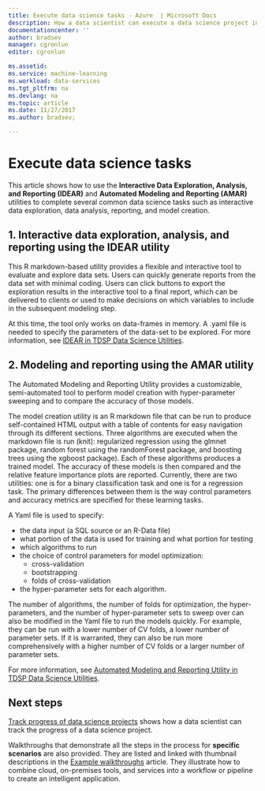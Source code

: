 ```yaml
---
title: Execute data science tasks - Azure  | Microsoft Docs
description: How a data scientist can execute a data science project in a trackable, version controlled, and collaborative way.
documentationcenter: ''
author: bradsev
manager: cgronlun
editor: cgronlun

ms.assetid: 
ms.service: machine-learning
ms.workload: data-services
ms.tgt_pltfrm: na
ms.devlang: na
ms.topic: article
ms.date: 11/27/2017
ms.author: bradsev;

---
```



# Execute data science tasks

This article shows how to use the **Interactive Data Exploration, Analysis, and Reporting (IDEAR)** and **Automated Modeling and Reporting (AMAR)** utilities to complete several common data science tasks such as interactive data exploration, data analysis, reporting, and model creation.


## 1. <a name='DataQualityReportUtility-1'></a>Interactive data exploration, analysis, and reporting using the IDEAR utility

This R markdown-based utility provides a flexible and interactive tool to evaluate and explore data sets. Users can quickly generate reports from the data set with minimal coding. Users can click buttons to export the exploration results in the interactive tool to a final report, which can be delivered to clients or used to make decisions on which variables to include in the subsequent modeling step.

At this time, the tool only works on data-frames in memory. A .yaml file is needed to specify the parameters of the data-set to be explored. For more information, see [IDEAR in TDSP Data Science Utilities](https://github.com/Azure/Azure-TDSP-Utilities/tree/master/DataScienceUtilities/DataReport-Utils).


## 2. <a name='ModelingUtility-2'></a>Modeling and reporting using the AMAR utility

The Automated Modeling and Reporting Utility provides a customizable, semi-automated tool to perform model creation with hyper-parameter sweeping and to compare the accuracy of those models. 

The model creation utility is an R markdown file that can be run to produce self-contained HTML output with a table of contents for easy navigation through its different sections. Three algorithms are executed when the markdown file is run (knit): regularized regression using the glmnet package, random forest using the randomForest package, and boosting trees using the xgboost package). Each of these algorithms produces a trained model. The accuracy of these models is then compared and the relative feature importance plots are reported. Currently, there are two utilities: one is for a binary classification task and one is for a regression task. The primary differences between them is the way control parameters and accuracy metrics are specified for these learning tasks. 

A Yaml file is used to specify:

- the data input (a SQL source or an R-Data file) 
- what portion of the data is used for training and what portion for testing
- which algorithms to run 
- the choice of control parameters for model optimization:
	- cross-validation 
	- bootstrapping
	- folds of cross-validation
- the hyper-parameter sets for each algorithm. 

The number of algorithms, the number of folds for optimization, the hyper-parameters, and the number of hyper-parameter sets to sweep over can also be modified in the Yaml file to run the models quickly. For example, they can be run with a lower number of CV folds, a lower number of parameter sets. If it is warranted, they can also be run more comprehensively with a higher number of CV folds or a larger number of parameter sets.

For more information, see [Automated Modeling and Reporting Utility in TDSP Data Science Utilities](https://github.com/Azure/Azure-TDSP-Utilities/tree/master/DataScienceUtilities/Modeling).


 
## Next steps

[Track progress of data science projects](track-progress.md) shows how a data scientist can track the progress of a data science project.

Walkthroughs that demonstrate all the steps in the process for **specific scenarios** are also provided. They are listed and linked with thumbnail descriptions in the [Example walkthroughs](walkthroughs.md) article. They illustrate how to combine cloud, on-premises tools, and services into a workflow or pipeline to create an intelligent application. 

